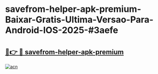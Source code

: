 # savefrom-helper-apk-premium-Baixar-Gratis-Ultima-Versao-Para-Android-IOS-2025-#3aefe

# <h2><a href="https://ainizakaria.my?title=savefrom-helper-apk-premium&ref=25M">🔗👉 🔴 savefrom-helper-apk-premium</a></h2>

[![acn](https://github.com/user-attachments/assets/0f9c940e-d8b0-45ae-aac7-cd30a18b3e1c)](https://ainizakaria.my?title=savefrom-helper-apk-premium&ref=25M)

